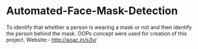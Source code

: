 # Automated-Face-Mask-Detection
To identify that whether a person is wearing a mask or not and then identify the person behind the mask. OOPs concept were used for creation of this project.
Website:- http://aoac.in/s3v/
